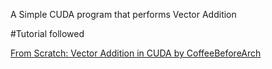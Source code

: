 A Simple CUDA program that performs Vector Addition

#Tutorial followed

[From Scratch: Vector Addition in CUDA by CoffeeBeforeArch](https://www.youtube.com/watch?v=uUEHuF5i_qI)